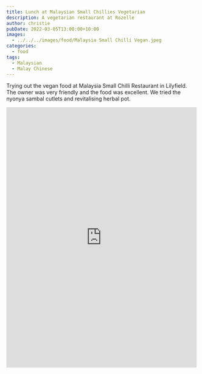 ```yaml
---
title: Lunch at Malaysian Small Chillies Vegetarian
description: A vegetarian restaurant at Rozelle
author: christie
pubDate: 2022-03-05T13:00:00+10:00
images:
  - ../../../images/food/Malaysia Small Chilli Vegan.jpeg
categories:
  - food
tags:
  - Malaysian
  - Malay Chinese
---
```


Trying out the vegan food at Malaysia Small Chilli Restaurant in Lilyfield. The owner was very friendly and the food was excellent. We tried the nyonya sambal cutlets and revitalising herbal pot.

<iframe src="https://www.facebook.com/plugins/post.php?href=https%3A%2F%2Fwww.facebook.com%2Fchris1.tham%2Fposts%2Fpfbid02tQmjWSHzqz4EbUNeHbj44xQF8GS9h6mGaJXY1dW7vHRsXzZSs5RwiBjpYfXafjFBl&show_text=true&width=500" width="500" height="684" style="border:none;overflow:hidden" scrolling="no" frameborder="0" allowfullscreen="true" allow="autoplay; clipboard-write; encrypted-media; picture-in-picture; web-share"></iframe>
